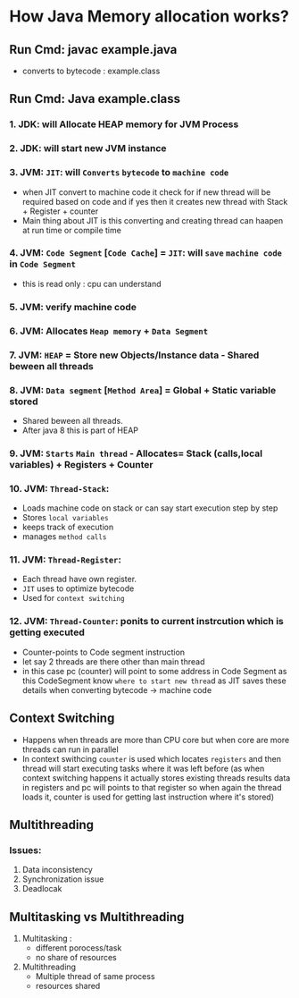 # How Java Memory allocation works?

## Run Cmd: javac example.java
- converts to bytecode : example.class
## Run Cmd: Java example.class 
### 1. JDK: will Allocate HEAP memory for JVM Process
### 2. JDK: will start new JVM instance
### 3. JVM: `JIT`: will `Converts` `bytecode` to `machine code`

- when JIT convert to machine code it check for if new thread will be required based on code and if yes then it creates new thread with Stack + Register + counter
- Main thing about JIT is this converting and creating thread can haapen at run time or compile time

### 4. JVM: `Code Segment` [`Code Cache`]  = `JIT`: will `save` `machine code` in `Code Segment` 
- this is read only : cpu can understand
### 5. JVM: verify machine code
### 6. JVM: Allocates `Heap memory` + `Data Segment`
### 7. JVM: `HEAP` = Store new Objects/Instance data - Shared beween all threads
### 8. JVM: `Data segment` [`Method Area`] = Global + Static variable stored   
- Shared beween all threads.
- After java 8 this is part of HEAP
  
### 9. JVM: `Starts` `Main thread` - Allocates= Stack (calls,local variables) + Registers + Counter
### 10. JVM: `Thread-Stack`: 
- Loads machine code on stack or can say start execution step by step
- Stores `local variables`
- keeps track of execution
- manages `method calls`
### 11. JVM: `Thread-Register`: 
- Each thread have own register. 
- `JIT` uses to optimize bytecode 
- Used for `context switching`
### 12. JVM: `Thread-Counter`: ponits to current instrcution which is getting executed 
 - Counter-points to Code segment instruction
 - let say 2 threads are there other than main thread
 - in this case pc (counter) will point to some address in Code Segment as this CodeSegment know `where to start new threa`d as JIT saves these details when converting bytecode -> machine code 

## Context Switching
- Happens when threads are more than CPU core but when core are more threads can run in parallel
- In context swithcing `counter` is used which locates `registers` and then thread will start executing tasks where it was left before (as when context switching happens it actually stores existing threads results data in registers and pc will points to that register so when again the thread loads it, counter is used for getting last instruction where it's stored)

## Multithreading
### Issues:
1. Data inconsistency
2. Synchronization issue
3. Deadlocak

## Multitasking vs Multithreading
1. Multitasking : 
    - different porocess/task
    - no share of resources
2. Multithreading
    - Multiple thread of same process
    - resources shared